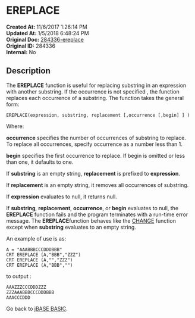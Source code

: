 # EREPLACE

**Created At:** 11/6/2017 1:26:14 PM  
**Updated At:** 1/5/2018 6:48:24 PM  
**Original Doc:** [284336-ereplace](https://docs.jbase.com/36868-jbase-basic/284336-ereplace)  
**Original ID:** 284336  
**Internal:** No  

## Description

The **EREPLACE** function is useful for replacing substring in an expression with another substring. If the occurrence is not specified , the function replaces each occurrence of a substring. The function takes the general form:

```
EREPLACE(expression, substring, replacement [,occurrence [,begin] ] )
```

Where:

**occurrence** specifies the number of occurrences of substring to replace. To replace all occurrences, specify occurrence as a number less than 1.

**begin** specifies the first occurrence to replace. If begin is omitted or less than one, it defaults to one.

If **substring** is an empty string, **replacement** is prefixed to **expression**.

If **replacement** is an empty string, it removes all occurrences of substring.

If **expression** evaluates to null, it returns null.

If **substring**, **replacement**, **occurrence**, or **begin** evaluates to null, the **EREPLACE** function fails and the program terminates with a run-time error message. The **EREPLACE**function behaves like the [CHANGE](./../change) function except when **substring** evaluates to an empty string.

An example of use is as:

```
A = "AAABBBCCCDDDBBB"
CRT EREPLACE (A,"BBB","ZZZ")
CRT EREPLACE (A,"","ZZZ")
CRT EREPLACE (A,"BBB","")
```

to output :

```
AAAZZZCCCDDDZZZ
ZZZAAABBBCCCDDDBBB
AAACCCDDD
```

Go back to [jBASE BASIC](./../jbase-basic-programmers-reference-guide).
